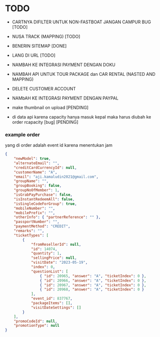 # TODO

-   CARTNYA DIFILTER UNTUK NON-FASTBOAT JANGAN CAMPUR BUG [TODO]
-   NUSA TRACK (MAPPING) [TODO]
-   BENERIN SITEMAP [DONE]
-   LANG DI URL [TODO]

-   NAMBAH KE INTEGRASI PAYMENT DENGAN DOKU
-   NAMBAH API UNTUK TOUR PACKAGE dan CAR RENTAL (NASTED AND MAPPING)
-   DELETE CUSTOMER ACCOUNT
-   NAMbAH KE INTEGRASI PAYMENT DENGAN PAYPAL
-   make thumbnail on upload [PENDING]
-   di data api karena capacity hanya masuk kepal maka harus diubah ke order rcapacity [bug] [PENDING]

### example order

yang di order adalah event id karena menentukan jam

```json
{
    "newModel": true,
    "alternateEmail": "",
    "creditCardCurrencyId": null,
    "customerName": "A",
    "email": "aji.kamaludin2021@gmail.com",
    "groupName": "",
    "groupBooking": false,
    "groupNoOfMember": 1,
    "isGrabPayPurchase": false,
    "isInstantRedeemAll": false,
    "isSingleCodeForGroup": true,
    "mobileNumber": "",
    "mobilePrefix": "",
    "otherInfo": { "partnerReference": "" },
    "passportNumber": "",
    "paymentMethod": "CREDIT",
    "remarks": "",
    "ticketTypes": [
        {
            "fromResellerId": null,
            "id": 14074,
            "quantity": 1,
            "sellingPrice": null,
            "visitDate": "2023-05-19",
            "index": 0,
            "questionList": [
                { "id": 20965, "answer": "A", "ticketIndex": 0 },
                { "id": 20966, "answer": "A", "ticketIndex": 0 },
                { "id": 20967, "answer": "A", "ticketIndex": 0 },
                { "id": 20968, "answer": "A", "ticketIndex": 0 }
            ],
            "event_id": 837767,
            "packageItems": [],
            "visitDateSettings": []
        }
    ],
    "promoCodeId": null,
    "promotionType": null
}
```
